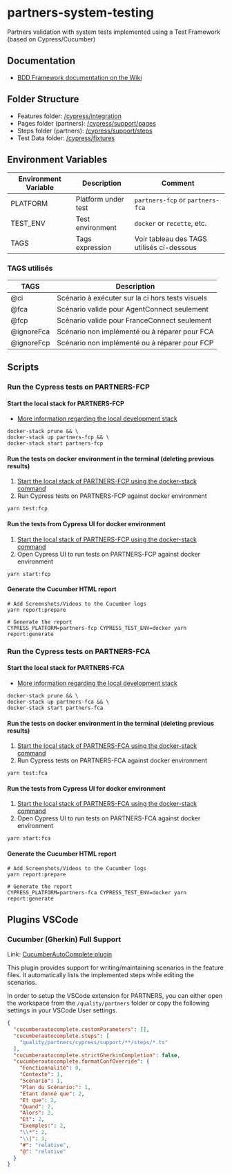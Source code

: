 # partners-system-testing

Partners validation with system tests implemented using a Test Framework (based on Cypress/Cucumber)

## Documentation

- [BDD Framework documentation on the Wiki](https://gitlab.dev-franceconnect.fr/france-connect/documentation/-/wikis/Produits/Tests/Framework-BDD/Introduction)

## Folder Structure

- Features folder: [/cypress/integration](./cypress/integration)
- Pages folder (partners): [/cypress/support/pages](./cypress/support/pages)
- Steps folder (partners): [/cypress/support/steps](./cypress/support/steps)
- Test Data folder: [/cypress/fixtures](./cypress/fixtures)

## Environment Variables

| Environment Variable | Description         | Comment                                   |
| -------------------- | ------------------- | ----------------------------------------- |
| PLATFORM             | Platform under test | `partners-fcp` or `partners-fca`          |
| TEST_ENV             | Test environment    | `docker` or `recette`, etc.               |
| TAGS                 | Tags expression     | Voir tableau des TAGS utilisés ci-dessous |

### TAGS utilisés

| TAGS       | Description                                      |
| ---------- | ------------------------------------------------ |
| @ci        | Scénario à exécuter sur la ci hors tests visuels |
| @fca       | Scénario valide pour AgentConnect seulement      |
| @fcp       | Scénario valide pour FranceConnect seulement     |
| @ignoreFca | Scénario non implémenté ou à réparer pour FCA    |
| @ignoreFcp | Scénario non implémenté ou à réparer pour FCP    |

## Scripts

### Run the Cypress tests on PARTNERS-FCP

#### Start the local stack for PARTNERS-FCP

- [More information regarding the local development stack](../../docker/_doc/README.md)

```shell
docker-stack prune && \
docker-stack up partners-fcp && \
docker-stack start partners-fcp
```

#### Run the tests on docker environment in the terminal (deleting previous results)

1. [Start the local stack of PARTNERS-FCP using the docker-stack command](#start-the-local-stack-for-partners-fcp)
1. Run Cypress tests on PARTNERS-FCP against docker environment

```shell
yarn test:fcp
```

#### Run the tests from Cypress UI for docker environment

1. [Start the local stack of PARTNERS-FCP using the docker-stack command](#start-the-local-stack-for-partners-fcp)
1. Open Cypress UI to run tests on PARTNERS-FCP against docker environment

```shell
yarn start:fcp
```

#### Generate the Cucumber HTML report

```shell
# Add Screenshots/Videos to the Cucumber logs
yarn report:prepare

# Generate the report
CYPRESS_PLATFORM=partners-fcp CYPRESS_TEST_ENV=docker yarn report:generate
```

### Run the Cypress tests on PARTNERS-FCA

#### Start the local stack for PARTNERS-FCA

- [More information regarding the local development stack](../../docker/_doc/README.md)

```shell
docker-stack prune && \
docker-stack up partners-fca && \
docker-stack start partners-fca
```

#### Run the tests on docker environment in the terminal (deleting previous results)

1. [Start the local stack of PARTNERS-FCA using the docker-stack command](#start-the-local-stack-for-partners-fca)
1. Run Cypress tests on PARTNERS-FCA against docker environment

```shell
yarn test:fca
```

#### Run the tests from Cypress UI for docker environment

1. [Start the local stack of PARTNERS-FCA using the docker-stack command](#start-the-local-stack-for-partners-fca)
1. Open Cypress UI to run tests on PARTNERS-FCA against docker environment

```shell
yarn start:fca
```

#### Generate the Cucumber HTML report

```shell
# Add Screenshots/Videos to the Cucumber logs
yarn report:prepare

# Generate the report
CYPRESS_PLATFORM=partners-fca CYPRESS_TEST_ENV=docker yarn report:generate
```

## Plugins VSCode

### Cucumber (Gherkin) Full Support

Link: [CucumberAutoComplete plugin](https://marketplace.visualstudio.com/items?itemName=alexkrechik.cucumberautocomplete)

This plugin provides support for writing/maintaining scenarios in the feature files.
It automatically lists the implemented steps while editing the scenarios.

In order to setup the VSCode extension for PARTNERS, you can either open the workspace from the `/quality/partners` folder or copy the following settings in your VSCode User settings.

```json
{
  "cucumberautocomplete.customParameters": [],
  "cucumberautocomplete.steps": [
    "quality/partners/cypress/support/**/steps/*.ts"
  ],
  "cucumberautocomplete.strictGherkinCompletion": false,
  "cucumberautocomplete.formatConfOverride": {
    "Fonctionnalité": 0,
    "Contexte": 1,
    "Scénario": 1,
    "Plan du Scénario:": 1,
    "Etant donné que": 2,
    "Et que": 2,
    "Quand": 2,
    "Alors": 2,
    "Et": 2,
    "Exemples:": 2,
    "\\*": 2,
    "\\|": 3,
    "#": "relative",
    "@": "relative"
  }
}
```
